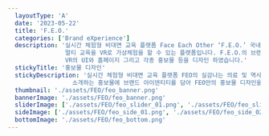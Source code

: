 ```yaml
---
  layoutType: 'A'
  date: '2023-05-22'
  title: 'F.E.O.'
  categories: ['Brand eXperience']
  description: '실시간 체험형 비대면 교육 플랫폼 Face Each Other ‘F.E.O.’ 국내 최초 3D 회의 및 녹화 
                멀티 교육을 VR로 가상체험을 할 수 있는 플랫폼입니다. F.E.O.의 브랜드 아이덴티티를 정립하고
                VR의 UI와 홈페이지 그리고 각종 홍보물 등을 디자인 하였습니다.'
  stickyTitle: '홍보물 디자인'
  stickyDescription: '실시간 체험형 비대면 교육 플랫폼 FEO의 실감나는 의료 및 역사, 관광, 직업 등을 체험할 수 있는 다양한 기능들을
                  소개하는 홍보물에 브랜드 아이덴티티를 담아 FEO만의 홍보물 디자인을 진행하였습니다.'
  thumbnail: './assets/FEO/feo_banner.png'
  bannerImage: './assets/FEO/feo_banner.png'
  sliderImage: ['./assets/FEO/feo_slider_01.png', './assets/FEO/feo_slider_02.png', './assets/FEO/feo_slider_03.png']
  sideImage: ['./assets/FEO/feo_side_01.png', './assets/FEO/feo_side_02.png', './assets/FEO/feo_side_03.png']
  bottomImage: './assets/FEO/feo_bottom.png'
---
```

